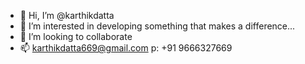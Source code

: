 - 👋 Hi, I’m @karthikdatta
- 👀 I’m interested in developing something that makes a difference...
- 💞️ I’m looking to collaborate
- 📫 karthikdatta669@gmail.com p: +91 9666327669

<!---
karthikdatta/karthikdatta is a ✨ special ✨ repository because its `README.md` (this file) appears on your GitHub profile.
You can click the Preview link to take a look at your changes.
--->
